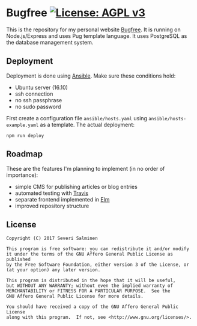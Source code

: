 # Bugfree [![License: AGPL v3](https://img.shields.io/badge/License-AGPL%20v3-blue.svg)](https://www.gnu.org/licenses/agpl-3.0)

This is the repository for my personal website [Bugfree](http://www.bugfree.fi). It is running on Node.js/Express and uses Pug template language. It uses PostgreSQL as the database management system.

## Deployment

Deployment is done using [Ansible](https://www.ansible.com). Make sure these conditions hold:

- Ubuntu server (16.10)
- ssh connection
- no ssh passphrase
- no sudo password

First create a configuration file `ansible/hosts.yaml` using `ansible/hosts-example.yaml` as a template. The actual deployment:

```shell
npm run deploy
```

## Roadmap

These are the features I'm planning to implement (in no order of importance):

- simple CMS for publishing articles or blog entries
- automated testing with [Travis](https://travis-ci.org)
- separate frontend implemented in [Elm](http://elm-lang.org)
- improved repository structure

## License

    Copyright (C) 2017 Severi Salminen

    This program is free software: you can redistribute it and/or modify
    it under the terms of the GNU Affero General Public License as published
    by the Free Software Foundation, either version 3 of the License, or
    (at your option) any later version.

    This program is distributed in the hope that it will be useful,
    but WITHOUT ANY WARRANTY; without even the implied warranty of
    MERCHANTABILITY or FITNESS FOR A PARTICULAR PURPOSE.  See the
    GNU Affero General Public License for more details.

    You should have received a copy of the GNU Affero General Public License
    along with this program.  If not, see <http://www.gnu.org/licenses/>.
